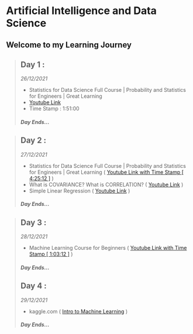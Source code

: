 # Artificial Intelligence and Data Science

## Welcome to my Learning Journey

> ## **Day 1 :**
>
> _26/12/2021_
>
> - Statistics for Data Science Full Course | Probability and Statistics for Engineers | Great Learning
> - [Youtube Link](https://www.youtube.com/watch?v=innk6tpRCW0&t=6660s)
> - Time Stamp : 1:51:00
>
> ##### Day Ends...

> ## **Day 2 :**
>
> _27/12/2021_
>
> - Statistics for Data Science Full Course | Probability and Statistics for Engineers | Great Learning
>   ( [Youtube Link with Time Stamp [ 4:25:12 ]](https://www.youtube.com/watch?v=innk6tpRCW0&t=9916s) )
> - What is COVARIANCE? What is CORRELATION? ( [Youtube Link](https://www.youtube.com/watch?v=mG__Wpp9dns) )
> - Simple Linear Regression ( [Youtube Link](https://www.youtube.com/watch?v=Ni5QwU-xaUs) )
>
> ##### Day Ends...

> ## **Day 3 :**
>
> _28/12/2021_
>
> - Machine Learning Course for Beginners
>   ( [Youtube Link with Time Stamp [ 1:03:12 ]](youtube.com/watch?v=NWONeJKn6kc&t=3780s) )
>
> ##### Day Ends...
>
> ## **Day 4 :**
>
> _29/12/2021_
>
> - kaggle.com
>   ( [Intro to Machine Learning](https://www.kaggle.com/learn/intro-to-machine-learning) )
>
> ##### Day Ends...
